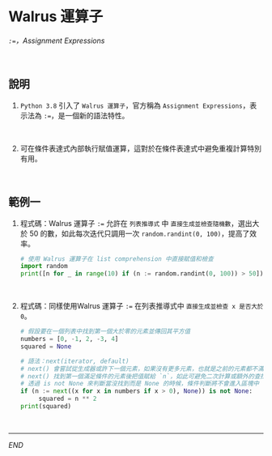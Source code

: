 # Walrus 運算子 

_`:=`，Assignment Expressions_

<br>

## 說明

1. `Python 3.8` 引入了 `Walrus 運算子`，官方稱為 `Assignment Expressions`，表示法為 `:=`，是一個新的語法特性。

<br>

2. 可在條件表達式內部執行賦值運算，這對於在條件表達式中避免重複計算特別有用。

<br>

## 範例一

1. 程式碼：Walrus 運算子 `:=` 允許在 `列表推導式` 中 `直接生成並檢查隨機數`，選出大於 50 的數，如此每次迭代只調用一次 `random.randint(0, 100)`，提高了效率。

     ```python
     # 使用 Walrus 運算子在 list comprehension 中直接賦值和檢查
     import random
     print([n for _ in range(10) if (n := random.randint(0, 100)) > 50])
     ```

<br>

2. 程式碼：同樣使用Walrus 運算子 `:=` 在列表推導式中 `直接生成並檢查 x 是否大於 0`。

     ```python
     # 假設要在一個列表中找到第一個大於零的元素並傳回其平方值
     numbers = [0, -1, 2, -3, 4]
     squared = None

     # 語法：next(iterator, default)
     # next() 會嘗試從生成器或許下一個元素，如果沒有更多元素，也就是之前的元素都不滿足或列表為空，則返回預設值 None
     # next() 找到第一個滿足條件的元素後把值賦給 `n`，如此可避免二次計算或額外的查找呼叫。
     # 透過 is not None 來判斷當沒找到而是 None 的時候，條件判斷將不會進入區塊中
     if (n := next((x for x in numbers if x > 0), None)) is not None:
          squared = n ** 2
     print(squared)
     ```

<br>

___

_END_
